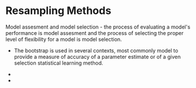 # Resampling Methods

Model assesment and model selection - the process of evaluating a model's performance is model assesment and the process of selecting the proper level of flexibility for a model is model selection.

* The bootstrap is used in several contexts, most commonly
model
to provide a measure of accuracy of a parameter estimate or of a given selection
statistical learning method.

* 
* 
